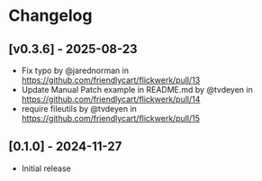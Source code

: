# Changelog

## [v0.3.6] - 2025-08-23

* Fix typo by @jarednorman in https://github.com/friendlycart/flickwerk/pull/13
* Update Manual Patch example in README.md by @tvdeyen in https://github.com/friendlycart/flickwerk/pull/14
* require fileutils by @tvdeyen in https://github.com/friendlycart/flickwerk/pull/15

## [0.1.0] - 2024-11-27

- Initial release
